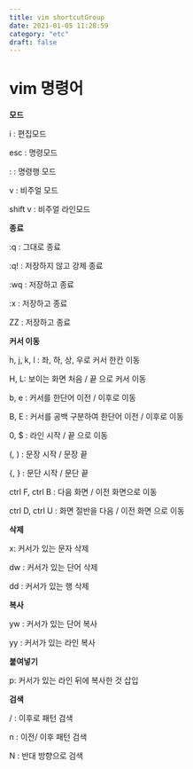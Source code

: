 ```yaml
---
title: vim shortcutGroup
date: 2021-01-05 11:28:59
category: "etc"
draft: false
---
```


# vim 명령어

**모드**

i : 편집모드

esc : 명령모드

: : 명령행 모드

v : 비주얼 모드

shift v : 비주얼 라인모드

**종료**

:q : 그대로 종료

:q! : 저장하지 않고 강제 종료

:wq : 저장하고 종료

:x : 저장하고 종료

ZZ : 저장하고 종료

**커서 이동**

h, j, k, l : 좌, 하, 상, 우로 커서 한칸 이동

H, L: 보이는 화면 처음 / 끝 으로 커서 이동

b, e : 커서를 한단어 이전 / 이후로 이동

B, E : 커서를 공백 구분하여 한단어 이전 / 이후로 이동

0, $ : 라인 시작 / 끝 으로 이동

(, ) : 문장 시작 / 문장 끝

{, } : 문단 시작 / 문단 끝

ctrl F, ctrl B : 다음 화면 / 이전 화면으로 이동

ctrl D, ctrl U : 화면 절반을 다음 / 이전 화면 으로 이동

**삭제**

x: 커서가 있는 문자 삭제

dw : 커서가 있는 단어 삭제

dd : 커서가 있는 행 삭제

**복사**

yw : 커서가 있는 단어 복사

yy : 커서가 있는 라인 복사

**붙여넣기**

p: 커서가 있는 라인 뒤에 복사한 것 삽입

**검색**

/ : 이후로 패턴 검색

n : 이전/ 이후 패턴 검색

N : 반대 방향으로 검색
